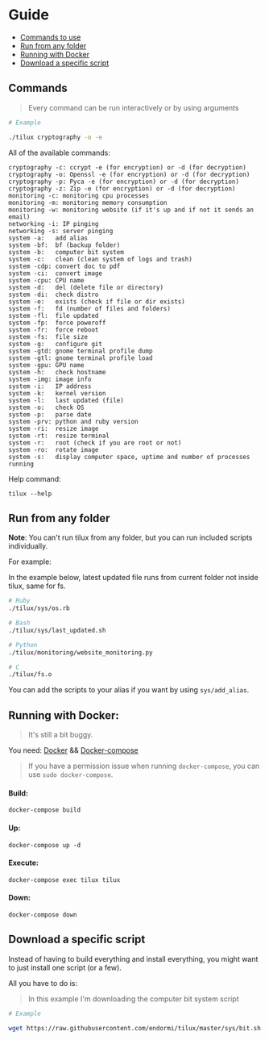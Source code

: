 # Guide

- [Commands to use](#commands)
- [Run from any folder](#run-from-any-folder)
- [Running with Docker](#running-with-docker)
- [Download a specific script](#download-a-specific-script)

## Commands

> Every command can be run interactively or by using arguments

```bash
# Example

./tilux cryptography -o -e
```

All of the available commands:

```
cryptography -c: ccrypt -e (for encryption) or -d (for decryption)
cryptography -o: Openssl -e (for encryption) or -d (for decryption)
cryptography -p: Pyca -e (for encryption) or -d (for decryption)
cryptography -z: Zip -e (for encryption) or -d (for decryption)
monitoring -c: monitoring cpu processes
monitoring -m: monitoring memory consumption
monitoring -w: monitoring website (if it's up and if not it sends an email)
networking -i: IP pinging
networking -s: server pinging
system -a:   add alias
system -bf:  bf (backup folder)
system -b:   computer bit system
system -c:   clean (clean system of logs and trash)
system -cdp: convert doc to pdf
system -ci:  convert image
system -cpu: CPU name
system -d:   del (delete file or directory)
system -di:  check distro
system -e:   exists (check if file or dir exists)
system -f:   fd (number of files and folders)
system -fl:  file updated
system -fp:  force poweroff
system -fr:  force reboot
system -fs:  file size
system -g:   configure git
system -gtd: gnome terminal profile dump
system -gtl: gnome terminal profile load
system -gpu: GPU name
system -h:   check hostname
system -img: image info
system -i:   IP address
system -k:   kernel version
system -l:   last updated (file)
system -o:   check OS
system -p:   parse date
system -prv: python and ruby version
system -ri:  resize image
system -rt:  resize terminal
system -r:   root (check if you are root or not)
system -ro:  rotate image
system -s:   display computer space, uptime and number of processes running
```

Help command:

```
tilux --help
```

## Run from any folder

**Note**: You can't run tilux from any folder, but you can run included scripts individually.

For example:

In the example below, latest updated file runs from current folder not inside tilux, same for fs.

```bash
# Ruby
./tilux/sys/os.rb

# Bash
./tilux/sys/last_updated.sh

# Python
./tilux/monitoring/website_monitoring.py

# C
./tilux/fs.o
```

You can add the scripts to your alias if you want by using `sys/add_alias`.

## Running with Docker:

> It's still a bit buggy.

You need:
[Docker](https://docker.com) && [Docker-compose](https://docs.docker.com/compose/)

> If you have a permission issue when running `docker-compose`, you can use `sudo docker-compose`.

#### Build:

```
docker-compose build
```

#### Up:

```
docker-compose up -d
```

#### Execute:

```
docker-compose exec tilux tilux
```

#### Down:

```
docker-compose down
```

## Download a specific script

Instead of having to build everything and install everything, you might want to just install one script (or a few).

All you have to do is:

> In this example I'm downloading the computer bit system script

```bash
# Example

wget https://raw.githubusercontent.com/endormi/tilux/master/sys/bit.sh
```
